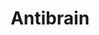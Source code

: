---
title: "Antibrain"
authors:
- Manfred Spitzer
year: 2012
goodreads: 40510709
language: Russian
rating: 2
tags:
- Psychology
---